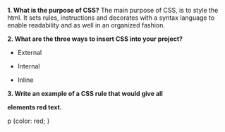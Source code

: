 **1. What is the purpose of CSS?**
The main purpose of CSS, is to style the html. It sets rules, instructions and decorates with a syntax language to enable readability and as well in an organized fashion.

**2. What are the three ways to insert CSS into your project?**

- External

- Internal

- Inline

**3. Write an example of a CSS rule that would give all <p> elements red text.**

p {color: red;
  }